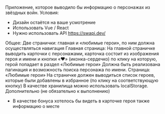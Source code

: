 Приложение, которое выводило бы информацию о персонажах из звёздных войн.
Условия:
* Дизайн остаётся на ваше усмотрение
* Использовать Vue / React
* Нужно использовать API https://swapi.dev/

Общее:
Две странички: главная и «любимые герои», по ним должна осуществляться навигация
Главная страница:
На главной страничке выводить карточки с персонажами,
карточка состоит из изображения героя и имени и кнопки «♥️» (иконка-сердечко) по клику на которую, герой попадает в раздел «Любимые герои»
Должна быть реализована пагинация и возможность поиска персонажа по имени.
Страница: «Любимые герои»
На страничке должен выводиться список героев, которые были добавлены в избранное (по клику на соответствующую кнопку)
В качестве хранилища можно использовать localStorage.
Дополнительно (не обязательно к выполнению)
* В качестве бонуса хотелось бы видеть в карточке героя также информацию о месте 
